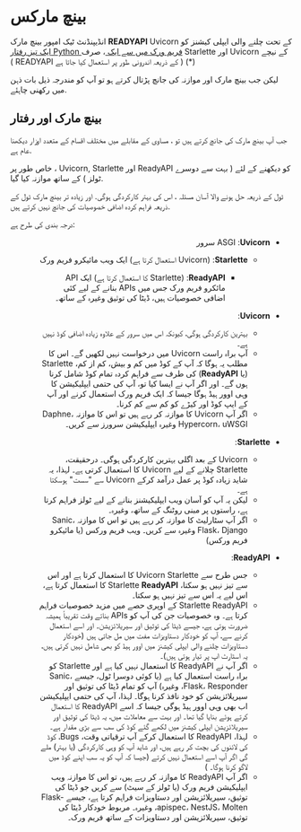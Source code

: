 # بینچ مارکس

انڈیپنڈنٹ ٹیک امپور بینچ مارک **READYAPI** Uvicorn کے تحت چلنے والی ایپلی کیشنز کو <a href="https://www.techempower.com/benchmarks/#section=test&runid=7464e520-0dc2-473d-bd34-dbdfd7e85911&hw=ph&test=query&l=zijzen-7" class="external-link" target="_blank"> ایک تیز رفتار Python فریم ورک میں سے ایک </a> ، صرف Starlette اور Uvicorn کے نیچے ( READYAPI  کے ذریعہ اندرونی طور پر استعمال کیا جاتا ہے ) (*)

لیکن جب بینچ مارک اور موازنہ کی جانچ پڑتال کرتے ہو تو آپ کو مندرجہ ذیل بات ذہن میں رکھنی چاہئے.

## بینچ مارک اور رفتار

جب آپ بینچ مارک کی جانچ کرتے ہیں تو ، مساوی کے مقابلے میں مختلف اقسام کے متعدد اوزار دیکھنا عام ہے.

خاص طور پر ، Uvicorn, Starlette اور ReadyAPI کو دیکھنے کے لئے ( بہت سے دوسرے ٹولز ) کے ساتھ موازنہ کیا گیا.

ٹول کے ذریعہ حل ہونے والا آسان مسئلہ ، اس کی بہتر کارکردگی ہوگی. اور زیادہ تر بینچ مارک ٹول کے ذریعہ فراہم کردہ اضافی خصوصیات کی جانچ نہیں کرتے ہیں.

درجہ بندی کی طرح ہے:

<ul style="direction: rtl;">
    <li><div style="text-align: right;">ASGI :<b>Uvicorn</b> سرور</div></li>
    <ul>
        <li><div style="text-align: right;"><b>Starlette</b>:  (Uvicorn استعمال کرتا ہے) ایک ویب مائیکرو فریم ورک </div></li>
        <ul>
            <li><div style="text-align: right;"><b>ReadyAPI</b>: (Starlette کا استعمال کرتا ہے) ایک API مائکرو فریم ورک جس میں APIs بنانے کے لیے کئی اضافی خصوصیات ہیں، ڈیٹا کی توثیق وغیرہ کے ساتھ۔</div></li>
        </ul>
    </ul>
</ul>

<ul style="direction: rtl;">
    <li><div style="text-align: right;"><b>Uvicorn</b>:</div></li>
    <ul>
        <li><div style="text-align: right;">بہترین کارکردگی ہوگی، کیونکہ اس میں سرور کے علاوہ زیادہ اضافی کوڈ نہیں ہے۔</div></li>
        <li><div style="text-align: right;">آپ براہ راست Uvicorn میں درخواست نہیں لکھیں گے۔ اس کا مطلب یہ ہوگا کہ آپ کے کوڈ میں کم و بیش، کم از کم، Starlette (یا <b>ReadyAPI</b>) کی طرف سے فراہم کردہ تمام کوڈ شامل کرنا ہوں گے۔ اور اگر آپ نے ایسا کیا تو، آپ کی حتمی ایپلیکیشن کا وہی اوور ہیڈ ہوگا جیسا کہ ایک فریم ورک استعمال کرنے اور آپ کے ایپ کوڈ اور کیڑے کو کم سے کم کرنا۔</div></li>
        <li><div style="text-align: right;">اگر آپ Uvicorn کا موازنہ کر رہے ہیں تو اس کا موازنہ Daphne، Hypercorn، uWSGI وغیرہ ایپلیکیشن سرورز سے کریں۔</div></li>
    </ul>
</ul>
<ul style="direction: rtl;">
    <li><div style="text-align: right;"><b>Starlette</b>:</div></li>
    <ul>
        <li><div style="text-align: right;">Uvicorn کے بعد اگلی بہترین کارکردگی ہوگی۔ درحقیقت، Starlette چلانے کے لیے Uvicorn کا استعمال کرتی ہے۔ لہذا، یہ شاید زیادہ کوڈ پر عمل درآمد کرکے Uvicorn سے "سست" ہوسکتا ہے۔</div></li>
        <li><div style="text-align: right;">لیکن یہ آپ کو آسان ویب ایپلیکیشنز بنانے کے لیے ٹولز فراہم کرتا ہے، راستوں پر مبنی روٹنگ کے ساتھ، وغیرہ۔</div></li>
        <li><div style="text-align: right;">اگر آپ سٹارلیٹ کا موازنہ کر رہے ہیں تو اس کا موازنہ Sanic، Flask، Django وغیرہ سے کریں۔ ویب فریم ورکس (یا مائیکرو فریم ورکس)</div></li>
    </ul>
</ul>
<ul style="direction: rtl;">
    <li><div style="text-align: right;"><b>ReadyAPI</b>:</div></li>
    <ul>
        <li><div style="text-align: right;">جس طرح سے Uvicorn Starlette کا استعمال کرتا ہے اور اس سے تیز نہیں ہو سکتا، Starlette <b>ReadyAPI</b> کا استعمال کرتا ہے، اس لیے یہ اس سے تیز نہیں ہو سکتا۔</div></li>
        <li><div style="text-align: right;">Starlette ReadyAPI کے اوپری حصے میں مزید خصوصیات فراہم کرتا ہے۔ وہ خصوصیات جن کی آپ کو APIs بناتے وقت تقریباً ہمیشہ ضرورت ہوتی ہے، جیسے ڈیٹا کی توثیق اور سیریلائزیشن۔ اور اسے استعمال کرنے سے، آپ کو خودکار دستاویزات مفت میں مل جاتی ہیں (خودکار دستاویزات چلنے والی ایپلی کیشنز میں اوور ہیڈ کو بھی شامل نہیں کرتی ہیں، یہ اسٹارٹ اپ پر تیار ہوتی ہیں)۔</div></li>
        <li><div style="text-align: right;">اگر آپ نے ReadyAPI کا استعمال نہیں کیا ہے اور Starlette کو براہ راست استعمال کیا ہے (یا کوئی دوسرا ٹول، جیسے Sanic، Flask، Responder، وغیرہ) آپ کو تمام ڈیٹا کی توثیق اور سیریلائزیشن کو خود نافذ کرنا ہوگا۔ لہذا، آپ کی حتمی ایپلیکیشن اب بھی وہی اوور ہیڈ ہوگی جیسا کہ اسے ReadyAPI کا استعمال کرتے ہوئے بنایا گیا تھا۔ اور بہت سے معاملات میں، یہ ڈیٹا کی توثیق اور سیریلائزیشن ایپلی کیشنز میں لکھے گئے کوڈ کی سب سے بڑی مقدار ہے۔</div></li>
        <li><div style="text-align: right;">لہذا، ReadyAPI کا استعمال کرکے آپ ترقیاتی وقت، Bugs، کوڈ کی لائنوں کی بچت کر رہے ہیں، اور شاید آپ کو وہی کارکردگی (یا بہتر) ملے گی اگر آپ اسے استعمال نہیں کرتے (جیسا کہ آپ کو یہ سب اپنے کوڈ میں لاگو کرنا ہوگا۔ )</div></li>
        <li><div style="text-align: right;">اگر آپ ReadyAPI کا موازنہ کر رہے ہیں، تو اس کا موازنہ ویب ایپلیکیشن فریم ورک (یا ٹولز کے سیٹ) سے کریں جو ڈیٹا کی توثیق، سیریلائزیشن اور دستاویزات فراہم کرتا ہے، جیسے Flask-apispec، NestJS، Molten، وغیرہ۔ مربوط خودکار ڈیٹا کی توثیق، سیریلائزیشن اور دستاویزات کے ساتھ فریم ورک۔</div></li>
    </ul>
</ul>
